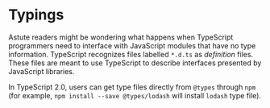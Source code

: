 # Typings

Astute readers might be wondering what happens when TypeScript programmers need
to interface with JavaScript modules that have no type information.  TypeScript
recognizes files labelled `*.d.ts` as _definition_ files.  These files are
meant to use TypeScript to describe interfaces presented by JavaScript
libraries.

In TypeScript 2.0, users can get type files directly from  `@types` through `npm` (for example, `npm install --save @types/lodash` will install `lodash` type file).
